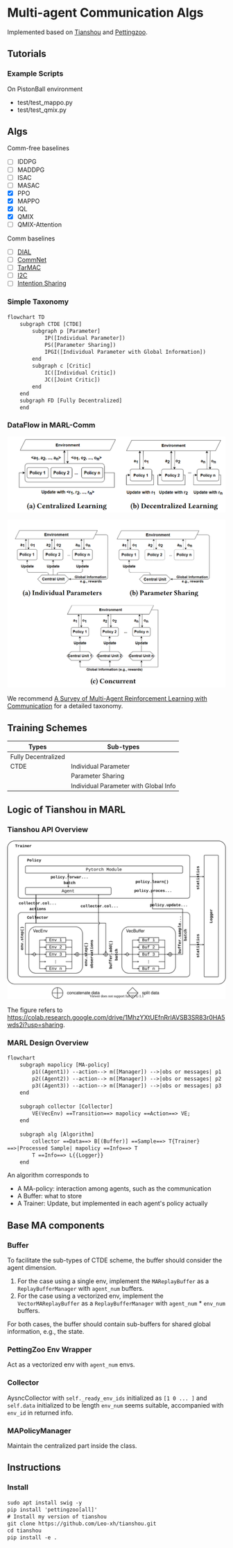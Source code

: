 # Multi-agent Communication Algs

Implemented based on [Tianshou](https://github.com/thu-ml/tianshou) and [Pettingzoo](https://github.com/Farama-Foundation/PettingZoo).

## Tutorials

### Example Scripts

On PistonBall environment

- test/test_mappo.py
- test/test_qmix.py
## Algs

Comm-free baselines
- [ ] IDDPG 
- [ ] MADDPG
- [ ] ISAC 
- [ ] MASAC
- [x] PPO
- [x] MAPPO
- [x] IQL
- [x] QMIX 
- [ ] QMIX-Attention

Comm baselines
- [ ] [DIAL](https://arxiv.org/abs/1605.06676)
- [ ] [CommNet](https://arxiv.org/abs/1605.07736)
- [ ] [TarMAC](https://arxiv.org/abs/1810.11187)
- [ ] [I2C](http://arxiv.org/abs/2006.06455)
- [ ] [Intention Sharing](https://openreview.net/forum?id=qpsl2dR9twy)

### Simple Taxonomy

```mermaid
flowchart TD
    subgraph CTDE [CTDE]
        subgraph p [Parameter]
            IP([Individual Parameter])
            PS([Parameter Sharing])
            IPGI([Individual Parameter with Global Information])
        end
        subgraph c [Critic]
            IC([Individual Critic])
            JC([Joint Critic])
        end
    end
    subgraph FD [Fully Decentralized]
    end
```
### DataFlow in MARL-Comm

![CL or DL](docs/images/CL_or_DL.png)

![CTDE](docs/images/CTDE.png)

We recommend [A Survey of Multi-Agent Reinforcement Learning with Communication](http://arxiv.org/abs/2203.08975) for a detailed taxonomy.

## Training Schemes
| Types               | Sub-types                             |
| ------------------- | ------------------------------------- |
| Fully Decentralized |                                       |
| CTDE                | Individual Parameter                  |
|                     | Parameter Sharing                     |
|                     | Individual Parameter with Global Info |


## Logic of Tianshou in MARL

### Tianshou API Overview

![Tianshou API Overview](docs/images/API%20overview.svg)

The figure refers to https://colab.research.google.com/drive/1MhzYXtUEfnRrlAVSB3SR83r0HA5wds2i?usp=sharing.

### MARL Design Overview
```mermaid
flowchart
    subgraph mapolicy [MA-policy]
        p1((Agent1)) --action--> m([Manager]) -->|obs or messages| p1
        p2((Agent2)) --action--> m([Manager]) -->|obs or messages| p2
        p3((Agent3)) --action--> m([Manager]) -->|obs or messages| p3
    end    
    
    subgraph collector [Collector]
        VE(VecEnv) ==Transition==> mapolicy ==Action==> VE;
    end
    
    subgraph alg [Algorithm]
        collector ==Data==> B[(Buffer)] ==Sample==> T{Trainer} ==>|Processed Sample| mapolicy ==Info==> T
        T ==Info==> L{{Logger}}
    end
```


An algorithm corresponds to 
+ A MA-policy: interaction among agents, such as the communication 
+ A Buffer: what to store
+ A Trainer: Update, but implemented in each agent's policy actually

## Base MA components

### Buffer

To facilitate the sub-types of CTDE scheme, the buffer should consider the agent dimension. 

1. For the case using a single env, implement the `MAReplayBuffer` as a `ReplayBufferManager` with `agent_num` buffers.
2. For the case using a vectorized env, implement the `VectorMAReplayBuffer` as a `ReplayBufferManager` with `agent_num` $*$ `env_num` buffers.

For both cases, the buffer should contain sub-buffers for shared global information, e.g., the state.

### PettingZoo Env Wrapper

Act as a vectorized env with `agent_num` envs.

### Collector

AysncCollector with `self._ready_env_ids` initialized as `[1 0 ... ]` and `self.data` initialized to be length `env_num` seems suitable, accompanied with `env_id` in returned info.

### MAPolicyManager

Maintain the centralized part inside the class.

## Instructions

### Install
```shell
sudo apt install swig -y
pip install 'pettingzoo[all]'
# Install my version of tianshou
git clone https://github.com/Leo-xh/tianshou.git
cd tianshou
pip install -e .
```